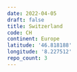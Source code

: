 ```yaml
---
date: 2022-04-05
draft: false
title: Switzerland
code: CH
continent: Europe
latitude: '46.818188'
longitude: '8.227512'
repo_count: 3
---
```



